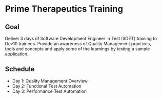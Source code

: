 # Prime Therapeutics Training

## Goal
Deliver 3 days of Software Development Engineer in Test (SDET) training to Dev10 trainees. Provide an awareness of Quality Management practices, tools and concepts and apply some of the learnings by testing a sample application.  

## Schedule
- Day 1: Quality Management Overview  
- Day 2: Functional Test Automation  
- Day 3: Performance Test Automation
